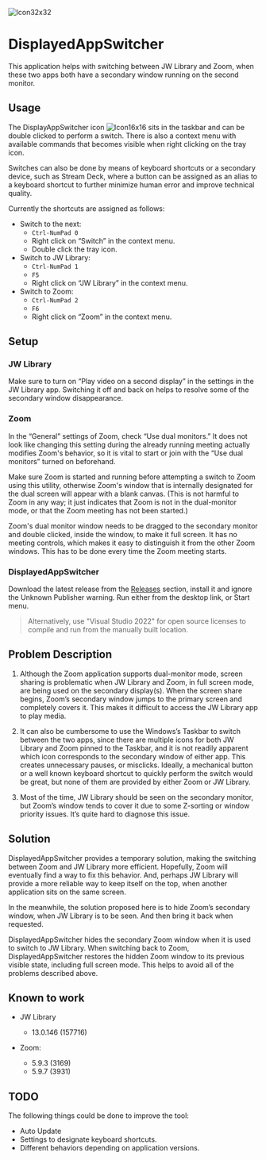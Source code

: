﻿![Icon32x32](https://user-images.githubusercontent.com/8169082/158886944-8b8e202b-2643-40c5-ba8e-555b157b62ea.png) 
# DisplayedAppSwitcher

This application helps with switching between JW Library and Zoom, when these two apps both have a secondary window running on the second monitor.

## Usage 

The DisplayAppSwitcher icon ![Icon16x16](https://user-images.githubusercontent.com/8169082/158886879-f4c15271-7a35-477d-9edc-95f6185cb5f6.png) sits in the taskbar and can be double clicked to perform a switch. There is also a context menu with available commands that becomes visible when right clicking on the tray icon.

Switches can also be done by means of keyboard shortcuts or a secondary device, such as Stream Deck, where a button can be assigned as an alias to a keyboard shortcut to further minimize human error and improve technical quality.

Currently the shortcuts are assigned as follows:

* Switch to the next:
    * `Ctrl-NumPad 0`
	* Right click on “Switch” in the context menu.
    * Double click the tray icon.
* Switch to JW Library:
    * `Ctrl-NumPad 1`
    * `F5`
	* Right click on “JW Library” in the context menu.
* Switch to Zoom:
    * `Ctrl-NumPad 2` 
    * `F6`
    * Right click on “Zoom” in the context menu.


## Setup

### JW Library

Make sure to turn on “Play video on a second display” in the settings in the JW Library app. Switching it off and back on helps to resolve some of the secondary window disappearance.

### Zoom

In the “General” settings of Zoom, check “Use dual monitors.” It does not look like changing this setting during the already running meeting actually modifies Zoom's behavior, so it is vital to start or join with the “Use dual monitors” turned on beforehand.

Make sure Zoom is started and running before attempting a switch to Zoom using this utility, otherwise Zoom's window that is internally designated for the dual screen will appear with a blank canvas. (This is not harmful to Zoom in any way; it just indicates that Zoom is not in the dual-monitor mode, or that the Zoom meeting has not been started.)

Zoom's dual monitor window needs to be dragged to the secondary monitor and double clicked, inside the window, to make it full screen. It has no meeting controls, which makes it easy to distinguish it from the other Zoom windows. This has to be done every time the Zoom meeting starts.

### DisplayedAppSwitcher

Download the latest release from the [Releases](https://github.com/viaart/DisplayedAppSwitcher/releases) section, install it and ignore the Unknown Publisher warning. Run either from the desktop link, or Start menu.

> Alternatively, use "Visual Studio 2022" for open source licenses to compile and run from the manually built location.

## Problem Description

1. Although the Zoom application supports dual-monitor mode, screen sharing is problematic when JW Library and Zoom, in full screen mode, are being used on the secondary display(s). When the screen share begins, Zoom’s secondary window jumps to the primary screen and completely covers it. This makes it difficult to access the JW Library app to play media.

2. It can also be cumbersome to use the Windows’s Taskbar to switch between the two apps, since there are multiple icons for both JW Library and Zoom pinned to the Taskbar, and it is not readily apparent which icon corresponds to the secondary window of either app. This creates unnecessary pauses, or misclicks. Ideally, a mechanical button or a well known keyboard shortcut to quickly perform the switch would be great, but none of them are provided by either Zoom or JW Library.

3. Most of the time, JW Library should be seen on the secondary monitor, but Zoom’s window tends to cover it due to some Z-sorting or window priority issues. It’s quite hard to diagnose this issue.

## Solution

DisplayedAppSwitcher provides a temporary solution, making the switching between Zoom and JW Library more efficient. Hopefully, Zoom will eventually find a way to fix this behavior. And, perhaps JW Library will provide a more reliable way to keep itself on the top, when another application sits on the same screen.

In the meanwhile, the solution proposed here is to hide Zoom’s secondary window, when JW Library is to be seen. And then bring it back when requested.

DisplayedAppSwitcher hides the secondary Zoom window when it is used to switch to JW Library. When switching back to Zoom, DisplayedAppSwitcher restores the hidden Zoom window to its previous visible state, including full screen mode. This helps to avoid all of the problems described above.

## Known to work

* JW Library
    * 13.0.146 (157716)

* Zoom:
    * 5.9.3 (3169)
    * 5.9.7 (3931)

## TODO

The following things could be done to improve the tool:

* Auto Update
* Settings to designate keyboard shortcuts.
* Different behaviors depending on application versions.
